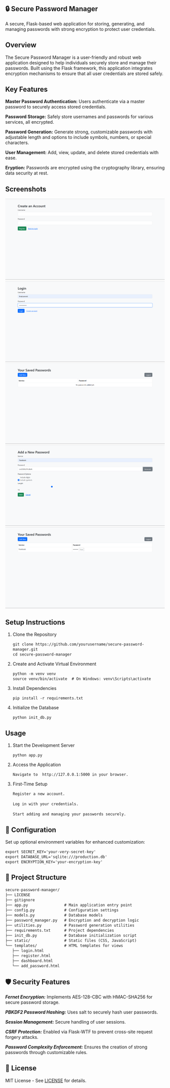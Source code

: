  ## 🔒 Secure Password Manager
 
A secure, Flask-based web application for storing, generating, and managing passwords with strong encryption to protect user credentials.

## Overview
The Secure Password Manager is a user-friendly and robust web application designed to help individuals securely store and manage their passwords. Built using the Flask framework, this application integrates encryption mechanisms to ensure that all user credentials are stored safely.

## Key Features
**Master Password Authentication:** Users authenticate via a master password to securely access stored credentials.

**Password Storage:** Safely store usernames and passwords for various services, all encrypted.

**Password Generation:** Generate strong, customizable passwords with adjustable length and options to include symbols, numbers, or special characters.

**User Management:** Add, view, update, and delete stored credentials with ease.

**Eryption:** Passwords are encrypted using the cryptography library, ensuring data security at rest.

## Screenshots
![2](Screenshots/registerpage.png)
![LOGPAGE](Screenshots/loginpage.png)
![4](Screenshots/userdashboard.png)
![3](Screenshots/addpasswordpage.png)
![4](Screenshots/dashboardwithpassword.png)




## Setup Instructions

1. Clone the Repository

       git clone https://github.com/yourusername/secure-password-manager.git
       cd secure-password-manager

3. Create and Activate Virtual Environment

       python -m venv venv
       source venv/bin/activate  # On Windows: venv\Scripts\activate

3. Install Dependencies

       pip install -r requirements.txt
   
5. Initialize the Database

       python init_db.py

## Usage
1. Start the Development Server
 
       python app.py

   
3. Access the Application
   
       Navigate to  http://127.0.0.1:5000 in your browser.

5. First-Time Setup
   
       Register a new account.

       Log in with your credentials.

       Start adding and managing your passwords securely.

## 🔧 Configuration

Set up optional environment variables for enhanced customization:

    export SECRET_KEY='your-very-secret-key'
    export DATABASE_URL='sqlite:///production.db'
    export ENCRYPTION_KEY='your-encryption-key'

## 📂 Project Structure

    secure-password-manager/
    ├── LICENSE
    ├── gitignore
    ├── app.py                # Main application entry point
    ├── config.py             # Configuration settings
    ├── models.py             # Database models
    ├── password_manager.py   # Encryption and decryption logic
    ├── utilities.py          # Password generation utilities
    ├── requirements.txt      # Project dependencies
    ├── init_db.py            # Database initialization script
    ├── static/               # Static files (CSS, JavaScript)
    └── templates/            # HTML templates for views
       ├── login.html
       ├── register.html
       ├── dashboard.html
       └── add_password.html
       
## 🛡️ Security Features

***Fernet Encryption:*** Implements AES-128-CBC with HMAC-SHA256 for secure password storage.

***PBKDF2 Password Hashing:*** Uses salt to securely hash user passwords.

***Session Management:*** Secure handling of user sessions.

***CSRF Protection:*** Enabled via Flask-WTF to prevent cross-site request forgery attacks.

***Password Complexity Enforcement:*** Ensures the creation of strong passwords through customizable rules.

## 📜 License

MIT License - See [LICENSE](LICENSE) for details.
